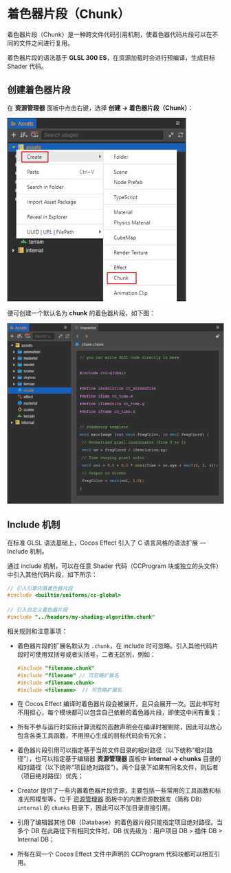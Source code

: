 # 着色器片段（Chunk）

着色器片段（Chunk）是一种跨文件代码引用机制，使着色器代码片段可以在不同的文件之间进行复用。

着色器片段的语法基于 **GLSL 300 ES**，在资源加载时会进行预编译，生成目标 Shader 代码。

## 创建着色器片段

在 **资源管理器** 面板中点击右键，选择 **创建 -> 着色器片段（Chunk）**：

![创建着色器片段](img/create-chunk.png)

便可创建一个默认名为 **chunk** 的着色器片段，如下图：

![片段模板](img/new-chunk.png)

## Include 机制

在标准 GLSL 语法基础上，Cocos Effect 引入了 C 语言风格的语法扩展 — Include 机制。

通过 include 机制，可以在任意 Shader 代码（CCProgram 块或独立的头文件）中引入其他代码片段，如下所示：

```c
// 引入引擎内置着色器片段
#include <builtin/uniforms/cc-global>

// 引入自定义着色器片段
#include "../headers/my-shading-algorithm.chunk"
```

相关规则和注意事项：

- 着色器片段的扩展名默认为 `.chunk`，在 include 时可忽略。引入其他代码片段时可使用双括号或者尖括号，二者无区别，例如：

  ```c
  #include "filename.chunk"
  #include "filename" // 可忽略扩展名
  #include <filename.chunk>
  #include <filename>  // 可忽略扩展名
  ```

- 在 Cocos Effect 编译时着色器片段会被展开，且只会展开一次。因此书写时不用担心，每个模块都可以包含自己依赖的着色器片段，即使这中间有重复；
- 所有不参与运行时实际计算流程的函数声明会在编译时被剔除，因此可以放心包含各类工具函数，不用担心生成的目标代码会有冗余；
- 着色器片段引用可以指定基于当前文件目录的相对路径（以下统称“相对路径”），也可以指定基于编辑器 **资源管理器** 面板中 **internal -> chunks** 目录的相对路径（以下统称“项目绝对路径”）。两个目录下如果有同名文件，则后者（项目绝对路径）优先；
- Creator 提供了一些内置着色器片段资源，主要包括一些常用的工具函数和标准光照模型等，位于 [资源管理器](../editor/assets/index.md) 面板中的内置资源数据库（简称 DB）`internal` 的 `chunks` 目录下，因此可以不加目录直接引用。
- 引用了编辑器其他 DB（Database）的着色器片段只能指定项目绝对路径。当多个 DB 在此路径下有相同文件时，DB 优先级为：用户项目 DB > 插件 DB > Internal DB；
- 所有在同一个 Cocos Effect 文件中声明的 CCProgram 代码块都可以相互引用。
